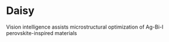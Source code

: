 # Daisy
Vision intelligence assists microstructural optimization of Ag-Bi-I perovskite-inspired materials 
